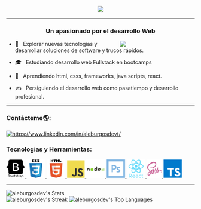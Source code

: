 
  <p align="center">
  <img src="https://github.com/aleburgosdev/aleburgosdev/assets/86331769/ed0bb267-3c64-4163-91b5-c3a48d26a6b0"/>
</p>

---

<h3 align="center">Un apasionado por el desarrollo Web</h3>

<img align='right' src="https://github.com/aleburgosdev/aleburgosdev/assets/86331769/87f1cdba-507c-4d9d-8d69-04d60a4b8d7c" width="200">

- 🤔 &nbsp; Explorar nuevas tecnologías y desarrollar soluciones de software y trucos rápidos.

- 🎓 &nbsp; Estudiando desarrollo web Fullstack en bootcamps 
 
- 🌱 &nbsp; Aprendiendo html, csss, frameworks, java scripts, react.
 
- ✍️ &nbsp; Persiguiendo el desarrollo web como pasatiempo y desarrollo profesional.

---

<h3 align="left">Contácteme🌎:</h3>
<p align="left">
<a href="https://www.linkedin.com/in/aleburgosdevops/" target="blank"><img align="center" src="https://raw.githubusercontent.com/rahuldkjain/github-profile-readme-generator/master/src/images/icons/Social/linked-in-alt.svg" alt="https://www.linkedin.com/in/aleburgosdevt/" height="30" width="40" /></a>
</p>



<h3 align="left">Tecnologias  y Herramientas:</h3>
<p align="left"> <a href="https://getbootstrap.com" target="_blank" rel="noreferrer"> <img src="https://raw.githubusercontent.com/devicons/devicon/master/icons/bootstrap/bootstrap-plain-wordmark.svg" alt="bootstrap" width="50" height="50"/> </a> <a href="https://www.w3schools.com/css/" target="_blank" rel="noreferrer"> <img src="https://raw.githubusercontent.com/devicons/devicon/master/icons/css3/css3-original-wordmark.svg" alt="css3" width="50" height="50"/> </a> <a href="https://www.w3.org/html/" target="_blank" rel="noreferrer"> <img src="https://raw.githubusercontent.com/devicons/devicon/master/icons/html5/html5-original-wordmark.svg" alt="html5" width="50" height="50"/> </a> <a href="https://developer.mozilla.org/en-US/docs/Web/JavaScript" target="_blank" rel="noreferrer"> <img src="https://raw.githubusercontent.com/devicons/devicon/master/icons/javascript/javascript-original.svg" alt="javascript" width="48" height="48"/> </a> <a href="https://nodejs.org" target="_blank" rel="noreferrer"> <img src="https://raw.githubusercontent.com/devicons/devicon/master/icons/nodejs/nodejs-original-wordmark.svg" alt="nodejs" width="50" height="50"/> </a> <a href="https://www.photoshop.com/en" target="_blank" rel="noreferrer"> <img src="https://raw.githubusercontent.com/devicons/devicon/master/icons/photoshop/photoshop-line.svg" alt="photoshop" width="50" height="50"/> </a> <a href="https://reactjs.org/" target="_blank" rel="noreferrer"> <img src="https://raw.githubusercontent.com/devicons/devicon/master/icons/react/react-original-wordmark.svg" alt="react" width="50" height="50"/> </a> <a href="https://sass-lang.com" target="_blank" rel="noreferrer"> <img src="https://raw.githubusercontent.com/devicons/devicon/master/icons/sass/sass-original.svg" alt="sass" width="40" height="50"/> </a> <a href="https://www.typescriptlang.org/" target="_blank" rel="noreferrer"> <img src="https://raw.githubusercontent.com/devicons/devicon/master/icons/typescript/typescript-original.svg" alt="typescript" width="50" height="50"/> </a> </p>

---

![aleburgosdev's Stats](https://github-readme-stats.vercel.app/api?username=aleburgosdev&theme=ayu-mirage&show_icons=true&hide_border=true&count_private=true)
<br>
![aleburgosdev's Streak](https://github-readme-streak-stats.herokuapp.com/?user=aleburgosdev&theme=ayu-mirage&hide_border=true)
![aleburgosdev's Top Languages](https://github-readme-stats.vercel.app/api/top-langs/?username=aleburgosdev&theme=ayu-mirage&show_icons=true&hide_border=true&layout=compact)





<!--
**aleburgosdev/aleburgosdev** is a ✨ _special_ ✨ repository because its `README.md` (this file) appears on your GitHub profile.

Here are some ideas to get you started:

- 🔭 I’m currently working on ...
- 🌱 I’m currently learning ...
- 👯 I’m looking to collaborate on ...
- 🤔 I’m looking for help with ...
- 💬 Ask me about ...
- 📫 How to reach me: ...
- 😄 Pronouns: ...
- ⚡ Fun fact: ...
-->
